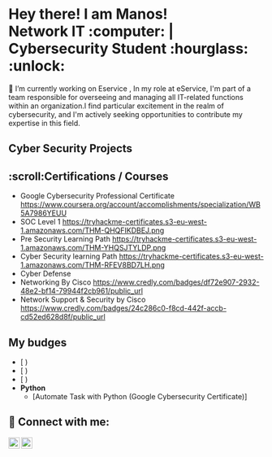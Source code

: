 <h1>Hey there! I am Manos!<br/> Network IT :computer: | </a> Cybersecurity Student :hourglass: :unlock: </a></a></h1>
🔭 I’m currently working on Eservice , In my role at eService, I'm part of a team responsible for overseeing and managing all IT-related functions within an organization.I find particular excitement in the realm of cybersecurity, and I'm actively seeking opportunities to contribute my expertise in this field.

<h2>Cyber Security Projects</h2>

<h2>:scroll:Certifications / Courses</h2>


  - Google Cybersecurity Professional Certificate https://www.coursera.org/account/accomplishments/specialization/WB5A7986YEUU
  - SOC Level 1 https://tryhackme-certificates.s3-eu-west-1.amazonaws.com/THM-QHQFIKDBEJ.png 
  - Pre Security Learning Path https://tryhackme-certificates.s3-eu-west-1.amazonaws.com/THM-YHQSJTYLDP.png
  - Cyber Security learning Path https://tryhackme-certificates.s3-eu-west-1.amazonaws.com/THM-RFEV8BD7LH.png
  - Cyber Defense
  - Networking By Cisco https://www.credly.com/badges/df72e907-2932-48e2-bf14-79944f2cb961/public_url
  - Network Support & Security by Cisco https://www.credly.com/badges/24c286c0-f8cd-442f-accb-cd52ed628d8f/public_url 
<h2>My budges</h2>
 



 - [ )
  - [ )
  - [ )
- <b>Python</b>
  - [Automate Task with Python (Google Cybersecurity Certificate)]


<h2> 🤳 Connect with me:</h2>


[<img align="left" alt="Manos  | LinkedIn" width="22px" src="https://cdn.jsdelivr.net/npm/simple-icons@v3/icons/linkedin.svg" />][linkedin]
[<img align="left" alt="Manos | Instagram" width="22px" src="https://cdn.jsdelivr.net/npm/simple-icons@v3/icons/instagram.svg" />][instagram]


[instagram]: https://www.instagram.com/manolis.atsas/
[linkedin]: https://linkedin.com/in/manolis-atsas



